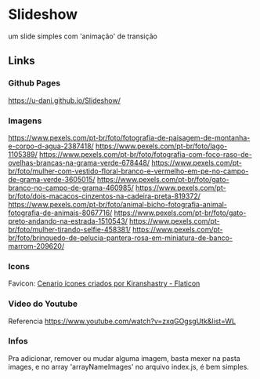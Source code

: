 # Slideshow
 um slide simples com 'animação' de transição

## Links

### Github Pages
 <a href="https://u-dani.github.io/Slideshow/" target="_blank">https://u-dani.github.io/Slideshow/</a>

### Imagens
 https://www.pexels.com/pt-br/foto/fotografia-de-paisagem-de-montanha-e-corpo-d-agua-2387418/
 https://www.pexels.com/pt-br/foto/lago-1105389/
 https://www.pexels.com/pt-br/foto/fotografia-com-foco-raso-de-ovelhas-brancas-na-grama-verde-678448/
 https://www.pexels.com/pt-br/foto/mulher-com-vestido-floral-branco-e-vermelho-em-pe-no-campo-de-grama-verde-3605015/
 https://www.pexels.com/pt-br/foto/gato-branco-no-campo-de-grama-460985/
 https://www.pexels.com/pt-br/foto/dois-macacos-cinzentos-na-cadeira-preta-819372/
 https://www.pexels.com/pt-br/foto/animal-bicho-fotografia-animal-fotografia-de-animais-8067716/
 https://www.pexels.com/pt-br/foto/gato-preto-andando-na-estrada-1510543/
 https://www.pexels.com/pt-br/foto/mulher-tirando-selfie-458381/
 https://www.pexels.com/pt-br/foto/brinquedo-de-pelucia-pantera-rosa-em-miniatura-de-banco-marrom-209620/

### Icons
 Favicon: <a href="https://www.flaticon.com/br/icones-gratis/cenario" title="cenario ícones">Cenario ícones criados por Kiranshastry - Flaticon</a>

### Video do Youtube
 Referencia
 https://www.youtube.com/watch?v=zxqGOgsgUtk&list=WL
 
### Infos
 Pra adicionar, remover ou mudar alguma imagem, basta mexer na pasta images, e no array 'arrayNameImages' no arquivo index.js, é bem simples.
